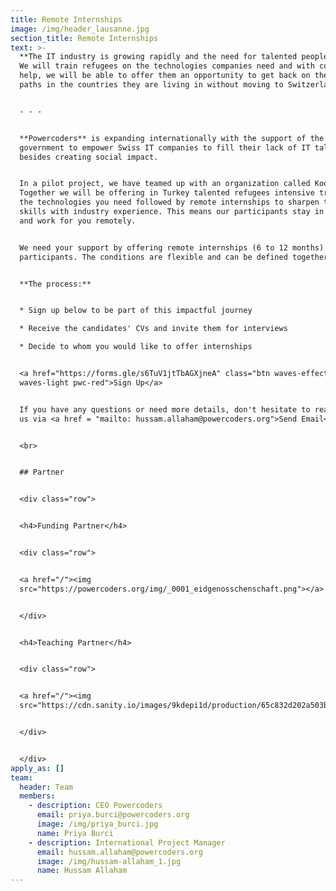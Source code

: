 ```yaml
---
title: Remote Internships
image: /img/header_lausanne.jpg
section_title: Remote Internships
text: >-
  **The IT industry is growing rapidly and the need for talented people is too.
  We will train refugees on the technologies companies need and with companies'
  help, we will be able to offer them an opportunity to get back on their career
  paths in the countries they are living in without moving to Switzerland.**


  - - -


  **Powercoders** is expanding internationally with the support of the Swiss
  government to empower Swiss IT companies to fill their lack of IT talents
  besides creating social impact.


  In a pilot project, we have teamed up with an organization called Kodluyoruz.
  Together we will be offering in Turkey talented refugees intensive training on
  the technologies you need followed by remote internships to sharpen their
  skills with industry experience. This means our participants stay in Turkey
  and work for you remotely.


  We need your support by offering remote internships (6 to 12 months) to our
  participants. The conditions are flexible and can be defined together.


  **The process:**


  * Sign up below to be part of this impactful journey

  * Receive the candidates' CVs and invite them for interviews

  * Decide to whom you would like to offer internships


  <a href="https://forms.gle/s6TuV1jtTbAGXjneA" class="btn waves-effect
  waves-light pwc-red">Sign Up</a>


  If you have any questions or need more details, don't hesitate to reach out to
  us via <a href = "mailto: hussam.allaham@powercoders.org">Send Email</a>


  <br>


  ## Partner


  <div class="row">


  <h4>Funding Partner</h4>


  <div class="row">


  <a href="/"><img
  src="https://powercoders.org/img/_0001_eidgenosschenschaft.png"></a>


  </div>


  <h4>Teaching Partner</h4>


  <div class="row">


  <a href="/"><img
  src="https://cdn.sanity.io/images/9kdepi1d/production/65c832d202a503b15d99e628f4313782f3ef50db-300x62.png"></a>


  </div>


  </div>
apply_as: []
team:
  header: Team
  members:
    - description: CEO Powercoders
      email: priya.burci@powercoders.org
      image: /img/priya_burci.jpg
      name: Priya Burci
    - description: International Project Manager
      email: hussam.allaham@powercoders.org
      image: /img/hussam-allaham_1.jpg
      name: Hussam Allaham
---
```


